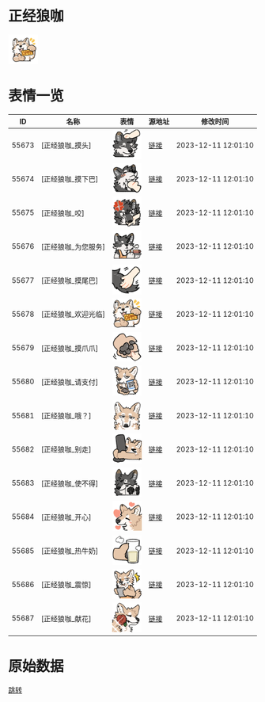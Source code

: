 # 正经狼咖

<img src="./cover.png" height="60" alt="cover" />

# 表情一览

|ID|名称|表情|源地址|修改时间|
|----|----|----|----|----|
|55673|[正经狼咖_摸头]|<img src="./pic/055673_%5B正经狼咖_摸头%5D.png" height="60" alt="摸头"/>|[链接](https://i0.hdslb.com/bfs/garb/2b408d0fac4ec3a7b80b72eef298faa9104dd1c3.png)|2023-12-11 12:01:10|
|55674|[正经狼咖_摸下巴]|<img src="./pic/055674_%5B正经狼咖_摸下巴%5D.png" height="60" alt="摸下巴"/>|[链接](https://i0.hdslb.com/bfs/garb/c095340fd0c3a627b5d30e84bb75eee2606efc43.png)|2023-12-11 12:01:10|
|55675|[正经狼咖_咬]|<img src="./pic/055675_%5B正经狼咖_咬%5D.png" height="60" alt="咬"/>|[链接](https://i0.hdslb.com/bfs/garb/c6827b09c0a413931bc021baa27020cf18b23af1.png)|2023-12-11 12:01:10|
|55676|[正经狼咖_为您服务]|<img src="./pic/055676_%5B正经狼咖_为您服务%5D.png" height="60" alt="为您服务"/>|[链接](https://i0.hdslb.com/bfs/garb/1e7ea2a3c97b4133b24fbb0738eca455355c7b58.png)|2023-12-11 12:01:10|
|55677|[正经狼咖_摸尾巴]|<img src="./pic/055677_%5B正经狼咖_摸尾巴%5D.png" height="60" alt="摸尾巴"/>|[链接](https://i0.hdslb.com/bfs/garb/8ae085553499bde9c8234f58b3b02c4d96c9213c.png)|2023-12-11 12:01:10|
|55678|[正经狼咖_欢迎光临]|<img src="./pic/055678_%5B正经狼咖_欢迎光临%5D.png" height="60" alt="欢迎光临"/>|[链接](https://i0.hdslb.com/bfs/garb/a7f363cb4aeaf45970b21d75428c98398b6c19eb.png)|2023-12-11 12:01:10|
|55679|[正经狼咖_摸爪爪]|<img src="./pic/055679_%5B正经狼咖_摸爪爪%5D.png" height="60" alt="摸爪爪"/>|[链接](https://i0.hdslb.com/bfs/garb/b3db33a22c2a56a5f02b53a1a9f68f654b58cb71.png)|2023-12-11 12:01:10|
|55680|[正经狼咖_请支付]|<img src="./pic/055680_%5B正经狼咖_请支付%5D.png" height="60" alt="请支付"/>|[链接](https://i0.hdslb.com/bfs/garb/3be86671b0b8089d92ccfa6f557f06ee35567b20.png)|2023-12-11 12:01:10|
|55681|[正经狼咖_哦？]|<img src="./pic/055681_%5B正经狼咖_哦？%5D.png" height="60" alt="哦？"/>|[链接](https://i0.hdslb.com/bfs/garb/b9bbd1da68ff486eb47176f561f881ede40fcb89.png)|2023-12-11 12:01:10|
|55682|[正经狼咖_别走]|<img src="./pic/055682_%5B正经狼咖_别走%5D.png" height="60" alt="别走"/>|[链接](https://i0.hdslb.com/bfs/garb/fac625eb48465dd3c483a1d74de6fe02663176f5.png)|2023-12-11 12:01:10|
|55683|[正经狼咖_使不得]|<img src="./pic/055683_%5B正经狼咖_使不得%5D.png" height="60" alt="使不得"/>|[链接](https://i0.hdslb.com/bfs/garb/56e6a1f392295732ab96ba2a54dcef989b433f53.png)|2023-12-11 12:01:10|
|55684|[正经狼咖_开心]|<img src="./pic/055684_%5B正经狼咖_开心%5D.png" height="60" alt="开心"/>|[链接](https://i0.hdslb.com/bfs/garb/1a86f5e0ba2ab67b56c2f7c4bf5ed967c0457c18.png)|2023-12-11 12:01:10|
|55685|[正经狼咖_热牛奶]|<img src="./pic/055685_%5B正经狼咖_热牛奶%5D.png" height="60" alt="热牛奶"/>|[链接](https://i0.hdslb.com/bfs/garb/4e308ef718d7e5f2ea997a2cf4ff0620dac18b23.png)|2023-12-11 12:01:10|
|55686|[正经狼咖_震惊]|<img src="./pic/055686_%5B正经狼咖_震惊%5D.png" height="60" alt="震惊"/>|[链接](https://i0.hdslb.com/bfs/garb/b7b172fd26c69b54605cf1d72b9ce60620d99e05.png)|2023-12-11 12:01:10|
|55687|[正经狼咖_献花]|<img src="./pic/055687_%5B正经狼咖_献花%5D.png" height="60" alt="献花"/>|[链接](https://i0.hdslb.com/bfs/garb/584052f0114d577a22aae8034ee7d085c1739d7f.png)|2023-12-11 12:01:10|

# 原始数据

[跳转](./raw.json)

